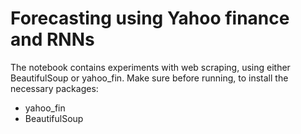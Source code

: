 # Forecasting using Yahoo finance and RNNs

The notebook contains experiments with web scraping, using either BeautifulSoup or yahoo_fin. Make sure before running, to install the necessary packages:

 - yahoo_fin
 - BeautifulSoup
